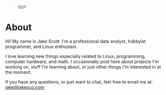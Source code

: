 > WIP

# About

Hi! My name is Jake Scott. I'm a professional data analyst, hobbyist programmer, and Linux enthusiast.

I love learning new things especially related to Linux, programming, computer hardware, and math.
I occasionally post here about projects I'm working on, stuff I'm learning about, or just other things I'm interested in at the moment.

If you have any questions, or just want to chat, feel free to email me at: jake@jakesco.com


